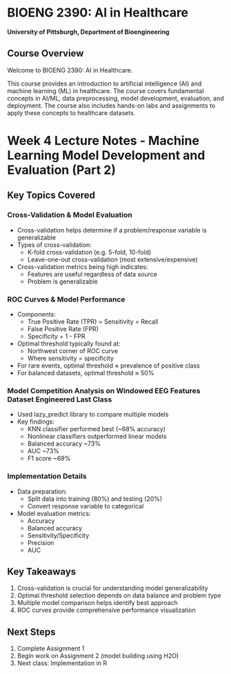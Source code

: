 # BIOENG 2390: AI in Healthcare

**University of Pittsburgh, Department of Bioengineering**

## Course Overview
Welcome to BIOENG 2390: AI in Healthcare. 

This course provides an introduction to artificial intelligence (AI) and machine learning (ML) in healthcare. The course covers fundamental concepts in AI/ML, data preprocessing, model development, evaluation, and deployment. The course also includes hands-on labs and assignments to apply these concepts to healthcare datasets.


# Week 4 Lecture Notes - Machine Learning Model Development and Evaluation (Part 2)

## Key Topics Covered

### Cross-Validation & Model Evaluation
- Cross-validation helps determine if a problem/response variable is generalizable
- Types of cross-validation:
  - K-fold cross-validation (e.g. 5-fold, 10-fold)
  - Leave-one-out cross-validation (most extensive/expensive)
- Cross-validation metrics being high indicates:
  - Features are useful regardless of data source
  - Problem is generalizable

### ROC Curves & Model Performance
- Components:
  - True Positive Rate (TPR) = Sensitivity = Recall
  - False Positive Rate (FPR) 
  - Specificity = 1 - FPR
- Optimal threshold typically found at:
  - Northwest corner of ROC curve
  - Where sensitivity = specificity
- For rare events, optimal threshold ≈ prevalence of positive class
- For balanced datasets, optimal threshold ≈ 50%

### Model Competition Analysis on Windowed EEG Features Dataset Engineered Last Class 
- Used lazy_predict library to compare multiple models
- Key findings:
  - KNN classifier performed best (~68% accuracy)
  - Nonlinear classifiers outperformed linear models
  - Balanced accuracy ~73%
  - AUC ~73%
  - F1 score ~69%

### Implementation Details
- Data preparation:
  - Split data into training (80%) and testing (20%)
  - Convert response variable to categorical
- Model evaluation metrics:
  - Accuracy
  - Balanced accuracy 
  - Sensitivity/Specificity
  - Precision
  - AUC

## Key Takeaways
1. Cross-validation is crucial for understanding model generalizability
2. Optimal threshold selection depends on data balance and problem type
3. Multiple model comparison helps identify best approach
4. ROC curves provide comprehensive performance visualization

## Next Steps
1. Complete Assignment 1
2. Begin work on Assignment 2 (model building using H2O)
3. Next class: Implementation in R